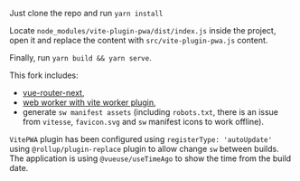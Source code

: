 Just clone the repo and run `yarn install`

Locate `node_modules/vite-plugin-pwa/dist/index.js` inside the project, open it 
and replace the content with `src/vite-plugin-pwa.js` content.

Finally, run `yarn build && yarn serve`.

This fork includes:
- [vue-router-next](https://next.router.vuejs.org), 
- [web worker with vite worker plugin](https://vitejs.dev/guide/features.html#web-workers), 
- generate `sw manifest assets` (including `robots.txt`, there is an issue from `vitesse`, `favicon.svg` and `sw` 
  manifest icons to work offline). 
  
`VitePWA` plugin has been configured using `registerType: 'autoUpdate'` using `@rollup/plugin-replace` plugin
to allow change `sw` between builds. The application is using `@vueuse/useTimeAgo` to show the time from the build date.
